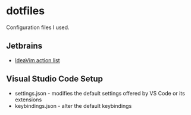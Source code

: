 # dotfiles
Configuration files I used.

## Jetbrains
- [IdeaVim action list](https://gist.github.com/zchee/9c78f91cc5ad771c1f5d)

## Visual Studio Code Setup
* settings.json - modifies the default settings offered by VS Code or its extensions
* keybindings.json - alter the default keybindings
